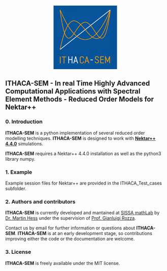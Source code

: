 <p align="center">
  <a href="http://mathlab.github.io/ITHACA-SEM/" target="_blank" >
    <img alt="ITHACA-SEM" src="./docs/logos/ithaca-sem.png" width="200" />
  </a>
</p>


## ITHACA-SEM - In real Time Highly Advanced Computational Applications with Spectral Element Methods - Reduced Order Models for Nektar++ ##

### 0. Introduction
**ITHACA-SEM** is a python implementation  of several reduced order modelling techniques. **ITHACA-SEM** is designed to work with [**Nektar++ 4.4.0**](www.nektar.info) simulations.

**ITHACA-SEM** requires a Nektar++ 4.4.0 installation as well as the python3 library numpy.

### 1. Example
Example session files for Nektar++ are provided in the ITHACA_Test_cases subfolder.

### 2. Authors and contributors
**ITHACA-SEM** is currently developed and mantained at [SISSA mathLab](http://mathlab.sissa.it/) by [Dr. Martin Hess](mailto:mhess@sissa.it) under the supervision of [Prof. Gianluigi Rozza](mailto:gianluigi.rozza@sissa.it).

Contact us by email for further information or questions about **ITHACA-SEM**.
 **ITHACA-SEM** is at an early development stage, so contributions improving either the code or the documentation are welcome.


### 3. License
**ITHACA-SEM** is freely available under the MIT license.
